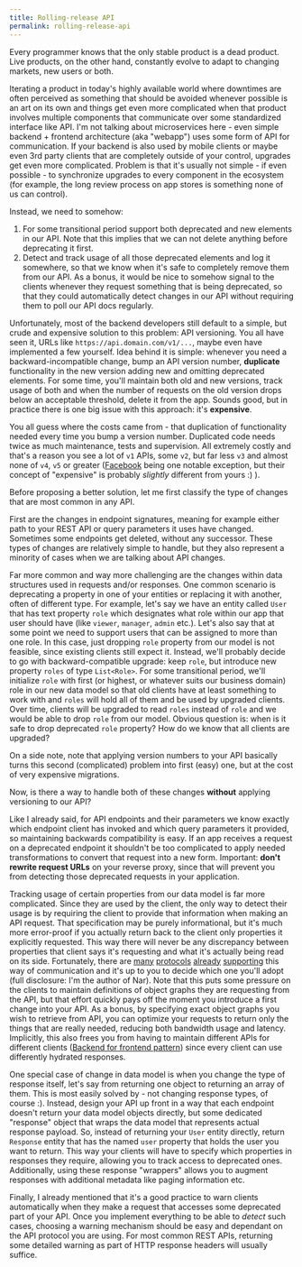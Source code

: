 ```yaml
---
title: Rolling-release API
permalink: rolling-release-api
---
```

Every programmer knows that the only stable product is a dead product. Live products, on the other hand,
constantly evolve to adapt to changing markets, new users or both.

<!--more-->

Iterating a product in today's highly available world where downtimes are often perceived as something that should
be avoided whenever possible is an art on its own and things get even more complicated when that product involves
multiple components that communicate over some standardized interface like API.
I'm not talking about microservices here - even simple backend + frontend architecture (aka "webapp") uses some form
of API for communication. If your backend is also used by mobile clients or maybe even 3rd party clients
that are completely outside of your control, upgrades get even more complicated.
Problem is that it's usually not simple - if even possible - to synchronize upgrades to every component in the ecosystem
(for example, the long review process on app stores is something none of us can control).

Instead, we need to somehow:

1. For some transitional period support both deprecated and new elements in our API.
   Note that this implies that we can not delete anything before deprecating it first.
2. Detect and track usage of all those deprecated elements and log it somewhere,
   so that we know when it's safe to completely remove them from our API. As a bonus, it would be nice to somehow signal
   to the clients whenever they request something that is being deprecated, so that they could automatically
   detect changes in our API without requiring them to poll our API docs regularly.

Unfortunately, most of the backend developers still default to a simple, but crude and expensive solution
to this problem: API versioning. You all have seen it, URLs like `https://api.domain.com/v1/...`,
maybe even have implemented a few yourself. Idea behind it is simple: whenever you need a backward-incompatible change,
bump an API version number, **duplicate** functionality in the new version adding new and omitting deprecated elements.
For some time, you'll maintain both old and new versions, track usage of both and when the number of requests
on the old version drops below an acceptable threshold, delete it from the app.
Sounds good, but in practice there is one big issue with this approach: it's **expensive**.

You all guess where the costs came from - that duplication of functionality needed every time you bump a version number.
Duplicated code needs twice as much maintenance, tests and supervision. All extremely costly
and that's a reason you see a lot of `v1` APIs, some `v2`, but far less `v3` and almost none of `v4`, `v5` or greater
([Facebook](https://developers.facebook.com/docs/graph-api/changelog) being one notable exception,
but their concept of "expensive" is probably *slightly* different from yours :) ).

Before proposing a better solution, let me first classify the type of changes that are most common in any API.

First are the changes in endpoint signatures, meaning for example either path to your REST API or query parameters
it uses have changed. Sometimes some endpoints get deleted, without any successor. These types of changes
are relatively simple to handle, but they also represent a minority of cases when we are talking about API changes.

Far more common and way more challenging are the changes within data structures used in requests and/or responses.
One common scenario is deprecating a property in one of your entities or replacing it with another,
often of different type. For example, let's say we have an entity called `User` that has text property `role`
which designates what role within our app that user should have (like `viewer`, `manager`, `admin` etc.).
Let's also say that at some point we need to support users that can be assigned to more than one role.
In this case, just dropping `role` property from our model is not feasible, since existing clients still expect it.
Instead, we'll probably decide to go with backward-compatible upgrade: keep `role`,
but introduce new property `roles` of type `List<Role>`. For some transitional period, we'll initialize `role`
with first (or highest, or whatever suits our business domain) role in our new data model so that old clients
have at least something to work with and `roles` will hold all of them and be used by upgraded clients.
Over time, clients will be upgraded to read `roles` instead of `role` and we would be able to drop `role` from our model.
Obvious question is: when is it safe to drop deprecated `role` property? How do we know that all clients are upgraded?

On a side note, note that applying version numbers to your API basically turns this second (complicated) problem
into first (easy) one, but at the cost of very expensive migrations.

Now, is there a way to handle both of these changes **without** applying versioning to our API?

Like I already said, for API endpoints and their parameters we know exactly which endpoint client has invoked
and which query parameters it provided, so maintaining backwards compatibility is easy.
If an app receives a request on a deprecated endpoint it shouldn't be too complicated to apply needed transformations
to convert that request into a new form. Important: **don't rewrite request URLs** on your reverse proxy,
since that will prevent you from detecting those deprecated requests in your application.

Tracking usage of certain properties from our data model is far more complicated. Since they are used by the client,
the only way to detect their usage is by requiring the client to provide that information when making an API request.
That specification may be purely informational, but it's much more error-proof if you actually return back to the client
only properties it explicitly requested. This way there will never be any discrepancy between properties that client
says it's requesting and what it's actually being read on its side.
Fortunately, there are
[many](https://graphql.org/#without-versions)
[protocols](https://jsonapi.org/format/#fetching-sparse-fieldsets)
[already](https://www.odata.org/)
[supporting](https://nar.steatoda.com/motivation/#versioning)
this way of communication and it's up to you to decide which one you'll adopt (full disclosure: I'm the author of Nar).
Note that this puts some pressure on the clients to maintain definitions of object graphs they are requesting from the API,
but that effort quickly pays off the moment you introduce a first change into your API. As a bonus,
by specifying exact object graphs you wish to retrieve from API, you can optimize your requests to return
only the things that are really needed, reducing both bandwidth usage and latency.
Implicitly, this also frees you from having to maintain different APIs for different clients
([Backend for frontend pattern](https://learn.microsoft.com/en-us/azure/architecture/patterns/backends-for-frontends))
since every client can use differently hydrated responses.

One special case of change in data model is when you change the type of response itself, let's say from returning
one object to returning an array of them. This is most easily solved by - not changing response types, of course :).
Instead, design your API up front in a way that each endpoint doesn't return your data model objects directly,
but some dedicated "response" object that wraps the data model that represents actual response payload.
So, instead of returning your `User` entity directly, return `Response` entity that has the named `user` property
that holds the user you want to return. This way your clients will have to specify which properties in responses they require,
allowing you to track access to deprecated ones. Additionally, using these response "wrappers" allows you to
augment responses with additional metadata like paging information etc.

Finally, I already mentioned that it's a good practice to warn clients automatically when they make a request
that accesses some deprecated part of your API. Once you implement everything to be able to *detect* such cases,
choosing a warning mechanism should be easy and dependant on the API protocol you are using. For most common REST APIs,
returning some detailed warning as part of HTTP response headers will usually suffice.
